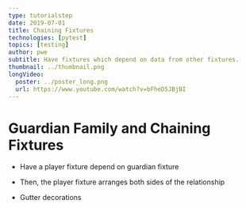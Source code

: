 ```yaml
---
type: tutorialstep
date: 2019-07-01
title: Chaining Fixtures
technologies: [pytest]
topics: [testing]
author: pwe
subtitle: Have fixtures which depend on data from other fixtures.
thumbnail: ../thumbnail.png
longVideo:
  poster: ../poster_long.png
  url: https://www.youtube.com/watch?v=bFheD5JBjBI
---
```


# Guardian Family and Chaining Fixtures

- Have a player fixture depend on guardian fixture

- Then, the player fixture arranges both sides of the relationship

- Gutter decorations
